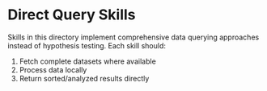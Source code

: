 # Direct Query Skills

Skills in this directory implement comprehensive data querying approaches instead of hypothesis testing.
Each skill should:
1. Fetch complete datasets where available
2. Process data locally
3. Return sorted/analyzed results directly
